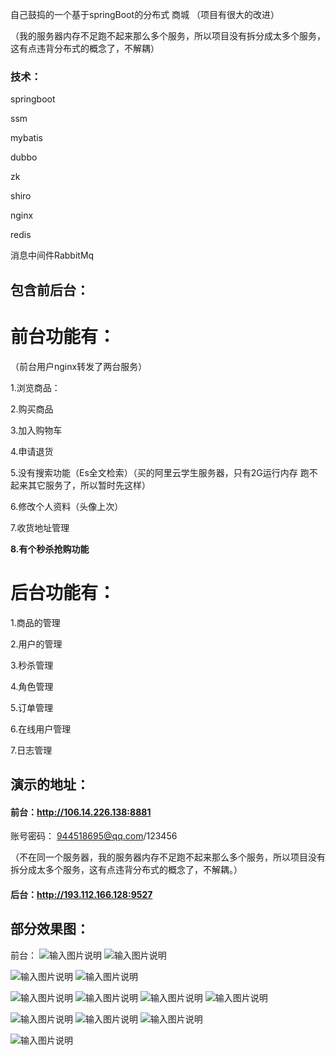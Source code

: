 
自己鼓捣的一个基于springBoot的分布式 商城  （项目有很大的改进）

（我的服务器内存不足跑不起来那么多个服务，所以项目没有拆分成太多个服务，这有点违背分布式的概念了，不解耦）

### 技术：

 springboot

 ssm

mybatis

dubbo

zk

shiro

nginx

redis

消息中间件RabbitMq



## 包含前后台：

# 前台功能有：

  （前台用户nginx转发了两台服务）

1.浏览商品：

2.购买商品

3.加入购物车

4.申请退货

5.没有搜索功能（Es全文检索）（买的阿里云学生服务器，只有2G运行内存 跑不起来其它服务了，所以暂时先这样）

6.修改个人资料（头像上次）

7.收货地址管理

**8.有个秒杀抢购功能**

# **后台功能有**：

1.商品的管理

2.用户的管理

3.秒杀管理

4.角色管理

5.订单管理

6.在线用户管理

7.日志管理



## 演示的地址：

#### 前台：http://106.14.226.138:8881
账号密码： 944518695@qq.com/123456

（不在同一个服务器，我的服务器内存不足跑不起来那么多个服务，所以项目没有拆分成太多个服务，这有点违背分布式的概念了，不解耦。）

#### 后台：http://193.112.166.128:9527






## 部分效果图：
前台：
![输入图片说明](https://images.gitee.com/uploads/images/2018/1005/225156_7f59420b_1950427.png "1.png")
![![输入图片说明](https://images.gitee.com/uploads/images/2018/1005/225232_a78b1848_1950427.png "买啥好.png")](https://images.gitee.com/uploads/images/2018/1005/225204_1abac9ca_1950427.png "在这里输入图片标题")

![输入图片说明](https://images.gitee.com/uploads/images/2018/1005/225253_d28a596c_1950427.png "7.png")
![输入图片说明](https://images.gitee.com/uploads/images/2018/1005/225304_f709d29b_1950427.png "8.png")

![输入图片说明](https://images.gitee.com/uploads/images/2018/1005/225313_bf8b6974_1950427.png "429.png")
![输入图片说明](https://images.gitee.com/uploads/images/2018/1005/225318_1b7046ef_1950427.png "123123.png")
![输入图片说明](https://images.gitee.com/uploads/images/2018/1005/225325_66b06433_1950427.png "161120.png")
![输入图片说明](https://images.gitee.com/uploads/images/2018/1005/225331_51ea368a_1950427.png "nginx.png")

![输入图片说明](https://images.gitee.com/uploads/images/2018/1005/225339_a37dfcf5_1950427.png "TIM截图2.png")
![输入图片说明](https://images.gitee.com/uploads/images/2018/1005/225346_33d61591_1950427.png "阿萨德21.png")
![输入图片说明](https://images.gitee.com/uploads/images/2018/1005/225351_b584c459_1950427.png "阿斯顿发啊上档次22.png")

![输入图片说明](https://images.gitee.com/uploads/images/2018/1005/225358_2012e4d0_1950427.png "买啥好.png")
